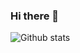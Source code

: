 ### Hi there 👋
![Github stats](https://github-readme-stats.vercel.app/api?username=anishakd4)
<!-- ![ReadMe Card](https://github-readme-stats.vercel.app/api/pin/?username=anishakd4&repo=BrickBreak) -->


<!--
**anishakd4/anishakd4** is a ✨ _special_ ✨ repository because its `README.md` (this file) appears on your GitHub profile.

Here are some ideas to get you started:

- 🔭 I’m currently working on ...
- 🌱 I’m currently learning ...
- 👯 I’m looking to collaborate on ...
- 🤔 I’m looking for help with ...
- 💬 Ask me about ...
- 📫 How to reach me: ...
- 😄 Pronouns: ...
- ⚡ Fun fact: ...
-->

